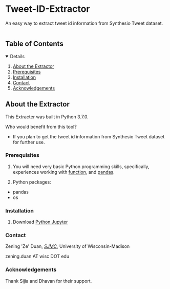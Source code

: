 # Tweet-ID-Extractor

An easy way to extract tweet id information from Synthesio Tweet dataset.


<!-- TABLE OF CONTENTS -->
<summary><h2 style="display: inline-block">Table of Contents</h2></summary>
<details open="open">  
  <ol>
    <li><a href="#about-the-extractor">About the Extractor</a>
    <li><a href="#prerequisites">Prerequisites</a></li>
    <li><a href="#installation">Installation</a></li>
    <li><a href="#contact">Contact</a></li>
    <li><a href="#acknowledgements">Acknowledgements</a></li>
  </ol>
</details>

<!-- ABOUT THE PROJECT -->
## About the Extractor

This Extracter was built in Python 3.7.0. 

Who would benefit from this tool?
* If you plan to get the tweet id information from Synthesio Tweet dataset for further use.

 
<!-- PREREQUISITIES -->
### Prerequisites
1. You will need very basic Python programming skills, specifically, experiences working with [function](http://introtopython.org/introducing_functions.html), and [pandas](https://pandas.pydata.org/pandas-docs/stable/user_guide/10min.html).

2. Python packages:
  - pandas
  - os

<!-- INSTALLATION -->
### Installation
1. Download [Python Jupyter](https://jupyter.org/install)


<!-- CONTACT -->
### Contact
Zening 'Ze' Duan, [_SJMC_](https://journalism.wisc.edu/), University of Wisconsin-Madison

zening.duan AT wisc DOT edu 

<!-- ACKNOWLEDGEMENTS -->
### Acknowledgements
Thank Sijia and Dhavan for their support.

